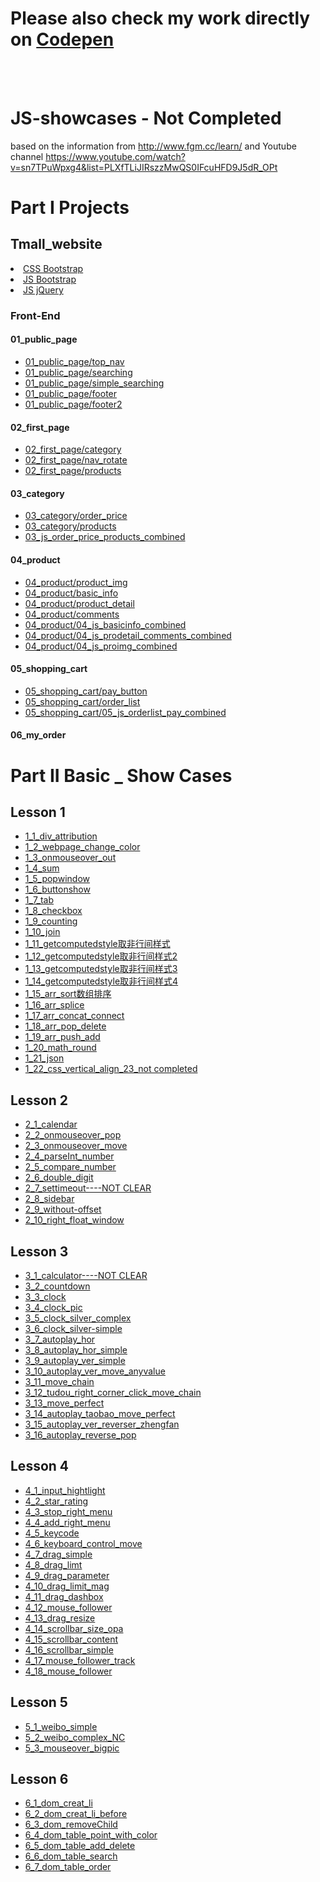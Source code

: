 <h1>Please also check my work directly on <a href="https://codepen.io/puddlejumper26/" target="_blank">Codepen</a> </h1>
<br><br>

# JS-showcases  - Not Completed
  based on the information from http://www.fgm.cc/learn/ and Youtube channel https://www.youtube.com/watch?v=sn7TPuWpxg4&list=PLXfTLiJIRszzMwQS0IFcuHFD9J5dR_OPt

# Part I Projects
<h2>Tmall_website</h2>
    <li><a href="projects/tmall_website/css" target="_blank">CSS Bootstrap</a></li>
    <li><a href="projects/tmall_website/js/bootstrap" target="_blank">JS Bootstrap</a></li>
    <li><a href="projects/tmall_website/js/jquery" target="_blank">JS jQuery</a></li>
    <h3>Front-End</h3>
        <h4>01_public_page</h4>
            <ul>
                <li><a href="projects/tmall_website/front_end/01_public_page/top_nav.html" target="_blank">01_public_page/top_nav</a></li>
                <li><a href="projects/tmall_website/front_end/01_public_page/searching.html" target="_blank">01_public_page/searching</a></li>
                <li><a href="projects/tmall_website/front_end/01_public_page/simple_searching.html" target="_blank">01_public_page/simple_searching</a></li>
                <li><a href="projects/tmall_website/front_end/01_public_page/footer.html" target="_blank">01_public_page/footer</a></li>
                <li><a href="projects/tmall_website/front_end/01_public_page/footer2.html" target="_blank">01_public_page/footer2</a></li>
            </ul>
        <h4>02_first_page</h4>
            <ul>
                <li><a href="projects/tmall_website/front_end/02_first_page/category.html" target="_blank">02_first_page/category</a></li>
                <li><a href="projects/tmall_website/front_end/02_first_page/nav_rotate.html" target="_blank">02_first_page/nav_rotate</a></li>
                <li><a href="projects/tmall_website/front_end/02_first_page/products.html" target="_blank">02_first_page/products</a></li>
            </ul>
        <h4>03_category</h4>
            <ul>
                <li><a href="projects/tmall_website/front_end/03_category/order_price.html" target="_blank">03_category/order_price</a></li>
                <li><a href="projects/tmall_website/front_end/03_category/products.html" target="_blank">03_category/products</a></li>
                <li><a href="projects/tmall_website/front_end/03_category/03_js_order_price_products.html" target="_blank">03_js_order_price_products_combined</a></li>
            </ul>
        <h4>04_product</h4>
            <ul>
                <li><a href="projects/tmall_website/front_end/04_product/product_img.html" target="_blank">04_product/product_img</a></li>
                <li><a href="projects/tmall_website/front_end/04_product/basic_info.html" target="_blank">04_product/basic_info</a></li>
                <li><a href="projects/tmall_website/front_end/04_product/product_detail.html" target="_blank">04_product/product_detail</a></li>
                <li><a href="projects/tmall_website/front_end/04_product/comments.html" target="_blank">04_product/comments</a></li>
                <li><a href="projects/tmall_website/front_end/04_product/04_js_basicinfo.html" target="_blank">04_product/04_js_basicinfo_combined</a></li>
                <li><a href="projects/tmall_website/front_end/04_product/04_js_prodetail_comments.html" target="_blank">04_product/04_js_prodetail_comments_combined</a></li>
                <li><a href="projects/tmall_website/front_end/04_product/04_js_proimg.html" target="_blank">04_product/04_js_proimg_combined</a></li>
            </ul>   
        <h4>05_shopping_cart</h4>
            <ul>
                <li><a href="projects/tmall_website/front_end/05_shopping_cart/pay_button.html" target="_blank">05_shopping_cart/pay_button</a></li>
                <li><a href="projects/tmall_website/front_end/05_shopping_cart/order_list.html" target="_blank">05_shopping_cart/order_list</a></li>
                <li><a href="projects/tmall_website/front_end/05_shopping_cart/05_js_orderlist_pay.html" target="_blank">05_shopping_cart/05_js_orderlist_pay_combined</a></li>
            </ul>
        <h4>06_my_order</h4>

# Part II Basic _ Show Cases
<h2>Lesson 1</h2>
        <ul>
            <li><a href="basic_showcases/lesson1/1_1_div_attribution.html" target="blank">1_1_div_attribution</a></li>
            <li><a href="basic_showcases/lesson1/1_2_webpage_change_color.html" target="blank">1_2_webpage_change_color</a></li>
            <li><a href="basic_showcases/lesson1/1_3_onmouseover_out.html" target="blank">1_3_onmouseover_out</a></li>
            <li><a href="basic_showcases/lesson1/1_4_sum.html" target="blank">1_4_sum</a></li>
            <li><a href="basic_showcases/lesson1/1_5_popwindow.html" target="blank">1_5_popwindow</a></li>
            <li><a href="basic_showcases/lesson1/1_6_buttonshow.html" target="blank">1_6_buttonshow</a></li>
            <li><a href="basic_showcases/lesson1/1_7_tab.html" target="blank">1_7_tab</a></li>
            <li><a href="basic_showcases/lesson1/1_8_checkbox.html" target="blank">1_8_checkbox</a></li>
            <li><a href="basic_showcases/lesson1/1_9_counting.html" target="blank">1_9_counting</a></li>
            <li><a href="basic_showcases/lesson1/1_10_join.html" target="blank">1_10_join</a></li>
            <li><a href="basic_showcases/lesson1/1_11_getcomputedstyle取非行间样式.html" target="blank">1_11_getcomputedstyle取非行间样式 </a></li>
            <li><a href="basic_showcases/lesson1/1_12_getcomputedstyle取非行间样式2.html" target="blank">1_12_getcomputedstyle取非行间样式2 </a></li>
            <li><a href="basic_showcases/lesson1/1_13_getcomputedstyle取非行间样式3.html" target="blank">1_13_getcomputedstyle取非行间样式3 </a></li>
            <li><a href="basic_showcases/lesson1/1_14_getcomputedstyle取非行间样式4.html" target="blank">1_14_getcomputedstyle取非行间样式4 </a></li>
            <li><a href="basic_showcases/lesson1/1_15_arr_sort数组排序.html" target="blank">1_15_arr_sort数组排序</a></li>
            <li><a href="basic_showcases/lesson1/1_16_arr_splice.html" target="blank">1_16_arr_splice</a></li>
            <li><a href="basic_showcases/lesson1/1_17_arr_concat_connect.html" target="blank">1_17_arr_concat_connect</a></li>
            <li><a href="basic_showcases/lesson1/1_18_arr_pop_delete.html" target="blank">1_18_arr_pop_delete</a></li>
            <li><a href="basic_showcases/lesson1/1_19_arr_push_add.html" target="blank">1_19_arr_push_add</a></li>
            <li><a href="basic_showcases/lesson1/1_20_math_round.html" target="_blank">1_20_math_round</a></li>
            <li><a href="basic_showcases/lesson1/1_21_json.html" target="_blank">1_21_json</a></li>
            <li><a href="basic_showcases/lesson1/1_22_css_vertical_align_23_not completed.html" target="_blank">1_22_css_vertical_align_23_not completed</a></li>
        </ul>
    <h2>Lesson 2</h2>
        <ul>
            <li><a href="basic_showcases/lesson2/2_1_calendar.html" target="blank">2_1_calendar</a></li>
            <li><a href="basic_showcases/lesson2/2_2_onmouseover_pop.html" target="blank">2_2_onmouseover_pop</a></li>
            <li><a href="basic_showcases/lesson2/2_3_onmouseover_move.html" target="blank">2_3_onmouseover_move</a></li>
            <li><a href="basic_showcases/lesson2/2_4_parseInt_number.html" target="blank">2_4_parseInt_number</a></li>
            <li><a href="basic_showcases/lesson2/2_5_compare_number.html" target="blank">2_5_compare_number</a></li>
            <li><a href="basic_showcases/lesson2/2_6_double_digit.html" target="blank">2_6_double_digit</a></li>
            <li><a href="basic_showcases/lesson2/2_7_settimeout.html" target="blank">2_7_settimeout----NOT CLEAR</a></li>
            <li><a href="basic_showcases/lesson2/2_8_sidebar.html" target="blank">2_8_sidebar</a></li>
            <li><a href="basic_showcases/lesson2/2_9_without-offset.html" target="blank">2_9_without-offset</a></li>
            <li><a href="basic_showcases/lesson2/2_10_right_float_window.html">2_10_right_float_window</a></li>
        </ul>
    <h2>Lesson 3</h2>
        <ul>
            <li><a href="basic_showcases/lesson3/3_1_calculator.html" target="blank">3_1_calculator----NOT CLEAR</a></li>
            <li><a href="basic_showcases/lesson3/3_2_countdown.html" target="blank">3_2_countdown</a></li>
            <li><a href="basic_showcases/lesson3/3_3_clock.html" target="blank">3_3_clock</a></li>
            <li><a href="basic_showcases/lesson3/3_4_clock_pic.html" target="blank">3_4_clock_pic</a></li>
            <li><a href="basic_showcases/lesson3/3_5_clock_silver_complex.html" target="blank">3_5_clock_silver_complex</a></li>
            <li><a href="basic_showcases/lesson3/3_6_clock_silver-simple.html" target="blank">3_6_clock_silver-simple</a></li>
            <li><a href="basic_showcases/lesson3/3_7_autoplay_hor.html" target="blank">3_7_autoplay_hor</a></li>
            <li><a href="basic_showcases/lesson3/3_8_autoplay_hor_simple.html" target="blank">3_8_autoplay_hor_simple</a></li>
            <li><a href="basic_showcases/lesson3/3_9_autoplay_ver_simple.html" target="blank">3_9_autoplay_ver_simple</a></li>
            <li><a href="basic_showcases/lesson3/3_10_autoplay_ver_move_anyvalue.html" target="blank">3_10_autoplay_ver_move_anyvalue</a></li>
            <li><a href="basic_showcases/lesson3/3_11_move_chain.html" target="blank">3_11_move_chain</a></li>
            <li><a href="basic_showcases/lesson3/3_12_tudou_right_corner_click_move_chain.html" target="_blank">3_12_tudou_right_corner_click_move_chain</a></li>
            <li><a href="basic_showcases/lesson3/3_13_move_perfect.html" target="_blank">3_13_move_perfect</a></li>
            <li><a href="basic_showcases/lesson3/3_14_autoplay_taobao_move_perfect.html" target="_blank">3_14_autoplay_taobao_move_perfect</a></li>
            <li><a href="basic_showcases/lesson3/3_15_autoplay_ver_reverser_zhengfan.html" target="_blank">3_15_autoplay_ver_reverser_zhengfan</a></li>
            <li><a href="basic_showcases/lesson3/3_16_autoplay_reverse_pop.html" target="_blank">3_16_autoplay_reverse_pop</a></li>
        </ul>
        <h2>Lesson 4</h2>
        <ul>
            <li><a href="basic_showcases/lesson4/4_1_input_hightlight.html" target="_blank">4_1_input_hightlight</a></li>
            <li><a href="basic_showcases/lesson4/4_2_star_rating.html" target="_blank">4_2_star_rating</a></li>
            <li><a href="basic_showcases/lesson4/4_3_stop_right_menu.html">4_3_stop_right_menu</a></li>
            <li><a href="basic_showcases/lesson4/4_4_add_right_menu.html" target="_blank">4_4_add_right_menu</a></li>
            <li><a href="basic_showcases/lesson4/4_5_keycode.html" target="_blank">4_5_keycode</a></li>
            <li><a href="basic_showcases/lesson4/4_6_keyboard_control_move.html"target="_blank">4_6_keyboard_control_move</a></li>
            <li><a href="basic_showcases/lesson4/4_7_drag_simple.html" target="_blank">4_7_drag_simple</a></li>
            <li><a href="basic_showcases/lesson4/4_8_drag_limt.html" target="_blank">4_8_drag_limt</a></li>
            <li><a href="basic_showcases/lesson4/4_9_drag_parameter.html" target="_blank">4_9_drag_parameter</a></li>
            <li><a href="basic_showcases/lesson4/4_10_drag_limit_mag.html" target="_blank">4_10_drag_limit_mag</a></li>
            <li><a href="basic_showcases/lesson4/4_11_drag_dashbox.html" target="_blank">4_11_drag_dashbox</a></li>
            <li><a href="basic_showcases/lesson4/4_12_mouse_follower.html">4_12_mouse_follower</a></li>
            <li><a href="basic_showcases/lesson4/4_13_drag_resize.html" target="_blank">4_13_drag_resize</a></li>
            <li><a href="basic_showcases/lesson4/4_14_scrollbar_size_opa.html" target="_blank">4_14_scrollbar_size_opa</a></li>
            <li><a href="basic_showcases/lesson4/4_15_scrollbar_content.html" target="_blank">4_15_scrollbar_content</a></li>
            <li><a href="basic_showcases/lesson4/4_16_scrollbar_simple.html" target="_blank">4_16_scrollbar_simple</a></li>
            <li><a href="basic_showcases/lesson4/4_17_mouse_follower_track.html" target="_blank">4_17_mouse_follower_track</a></li>
            <li><a href="basic_showcases/lesson4/4_18_mouse_follower.html" target="_blank">4_18_mouse_follower</a></li>
        </ul>
        <h2>Lesson 5</h2>
        <ul>
            <li><a href="basic_showcases/lesson5/5_1_weibo_simple.html" target="_blank">5_1_weibo_simple</a></li>
            <li><a href="basic_showcases/lesson5/5_2_weibo_complex_NC.html" target="_blank">5_2_weibo_complex_NC</a></li>
            <li><a href="basic_showcases/lesson5/5_3_mouseover_bigpic.html" target="_blank">5_3_mouseover_bigpic</a></li>
        </ul>
        <h2>Lesson 6</h2>
        <ul>
            <li><a href="basic_showcases/lesson6/6_1_dom_creat_li.html" target="_blank">6_1_dom_creat_li</a></li>
            <li><a href="basic_showcases/lesson6/6_2_dom_creat_li_before.html" target="_blank">6_2_dom_creat_li_before</a></li>
            <li><a href="basic_showcases/lesson6/6_3_dom_removeChild.html" target="_blank">6_3_dom_removeChild</a></li>
            <li><a href="basic_showcases/lesson6/6_4_dom_table_point_with_color.html" target="_blank">6_4_dom_table_point_with_color</a></li>
            <li><a href="basic_showcases/lesson6/6_5_dom_table_add_delete.html" target="_blank">6_5_dom_table_add_delete</a></li>
            <li><a href="basic_showcases/lesson6/6_6_dom_table_search.html" target="_blank">6_6_dom_table_search</a></li>
            <li><a href="basic_showcases/lesson6/6_7_dom_table_order.html" target="_blank">6_7_dom_table_order</a></li>
        </ul>




